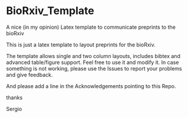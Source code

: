 # BioRxiv_Template
A nice (in my opinion) Latex template to communicate preprints to the bioRxiv

This is just a latex template to layout preprints for the bioRxiv.

The template allows single and two column layouts, includes bibtex and advanced table/figure support. Feel free to use it and modify it. In case something is not working, please use the Issues to report your problems and give feedback.

And please add a line in the Acknowledgements pointing to this Repo.

thanks

Sergio

